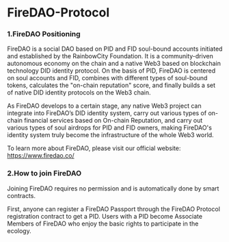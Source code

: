 # FireDAO-Protocol

### 1.FireDAO Positioning

FireDAO is a social DAO based on PID and FID soul-bound accounts initiated and established by the RainbowCity Foundation. It is a community-driven autonomous economy on the chain and a native Web3 based on blockchain technology DID identity protocol. On the basis of PID, FireDAO is centered on soul accounts and FID, combines with different types of soul-bound tokens, calculates the "on-chain reputation" score, and finally builds a set of native DID identity protocols on the Web3 chain.

As FireDAO develops to a certain stage, any native Web3 project can integrate into FireDAO’s DID identity system, carry out various types of on-chain financial services based on On-chain Reputation, and carry out various types of soul airdrops for PID and FID owners, making FireDAO's identity system truly become the infrastructure of the whole Web3 world.

To learn more about FireDAO, please visit our official website: https://www.firedao.co/

### 2.How to join FireDAO

Joining FireDAO requires no permission and is automatically done by smart contracts. 

First, anyone can register a FireDAO Passport through the FireDAO Protocol registration contract to get a PID. Users with a PID become Associate Members of FireDAO who enjoy the basic rights to participate in the ecology. 

